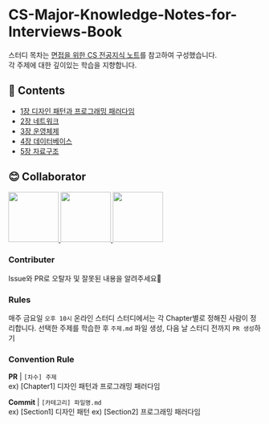 # CS-Major-Knowledge-Notes-for-Interviews-Book

스터디 목차는 <a href="https://www.yes24.com/Product/Goods/108887922">면접을 위한 CS 전공지식 노트</a>를 참고하여 구성했습니다.  
각 주제에 대한 깊이있는 학습을 지향합니다.

## 📌 Contents
* [1장 디자인 패턴과 프로그래밍 패러다임](https://github.com/devSquad-study/2023-CS-Study/blob/main/Algorithm/README.md)
* [2장 네트워크](https://github.com/devSquad-study/2023-CS-Study/blob/main/OS/README.md)
* [3장 운영체제](https://github.com/devSquad-study/2023-CS-Study/blob/main/Network/README.md)
* [4장 데이터베이스](https://github.com/devSquad-study/2023-CS-Study/blob/main/DB/README.md)
* [5장 자료구조](https://github.com/devSquad-study/2023-CS-Study/blob/main/java/README.md)

## 😊 Collaborator

<div>
  <a href="https://github.com/JGeun">
    <img src="https://avatars.githubusercontent.com/u/68798525?s=96&v=4" width="100" style="max-width: 100%;">
  </a>
  <a href="https://github.com/syy0O">
    <img src="https://avatars.githubusercontent.com/u/86238720?v=4" width="100" style="max-width: 100%;">
  </a>
  <a href="https://github.com/HyunaJo">
    <img src="https://avatars.githubusercontent.com/u/69022662?v=4" width="100" style="max-width: 100%;">
  </a>
</div>

### Contributer

Issue와 PR로 오탈자 및 잘못된 내용을 알려주세요🙂

### Rules

매주 금요일 `오후 10시` 온라인 스터디
스터디에서는 각 Chapter별로 정해진 사람이 정리합니다.
선택한 주제를 학습한 후 `주제.md` 파일 생성, 다음 날 스터디 전까지 `PR 생성`하기

### Convention Rule

**PR** | `[차수] 주제`  
ex) [Chapter1] 디자인 패턴과 프로그래밍 패러다임 

**Commit** | `[카테고리] 파일명.md`  
ex) [Section1] 디자인 패턴
ex) [Section2] 프로그래밍 패러다임

<br/>

